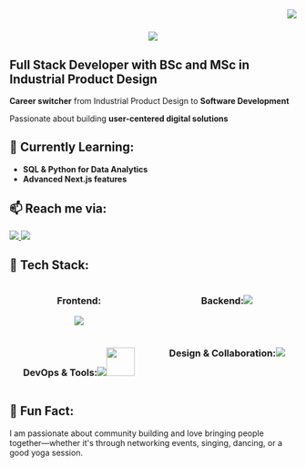 <img align="right" src="https://visitor-badge.laobi.icu/badge?page_id=GuzideGuzelbey.GuzideGuzelbey" />

<h1 align="center">
    <img src="https://readme-typing-svg.herokuapp.com/?font=Righteous&size=35&center=true&vCenter=true&width=500&height=70&duration=5000&lines=Hi!+👀;+I'm+Güzide+Güzelbey Esengün;" />
</h1> 

## **Full Stack Developer with BSc and MSc in Industrial Product Design** 

**Career switcher** from Industrial Product Design to **Software Development**  

Passionate about building **user-centered digital solutions**

## 🌱 **Currently Learning:**  
-  **SQL & Python for Data Analytics**  
-  **Advanced Next.js features**

## 📫 **Reach me via:**  
<p align="left">
  <a href="(https://bit.ly/4kqoEq9)" target="_blank">
    <img src="https://skillicons.dev/icons?i=linkedin" />
  </a>
  <a href="mailto:guzide.guzelbey@gmail.com" target="_blank">
    <img src="https://skillicons.dev/icons?i=gmail" />
  </a>
</p>  


## 🚀 **Tech Stack:**  
<div style="display: grid; grid-template-columns: repeat(2, 1fr); gap: 16px; text-align: center;">
<div><h3>Frontend:</h3><img src="https://skillicons.dev/icons?i=html,css,js,bootstrap,materialui,react,nextjs" /></div> 

<div><h3>Backend:<img src="https://skillicons.dev/icons?i=nodejs,express,mysql,postgres" /></h3></div>

<div><h3>DevOps & Tools:<img src="https://skillicons.dev/icons?i=docker,powershell,vscode,git,github,netlify,postman," /><img src="https://cdn.jsdelivr.net/gh/devicons/devicon/icons/jira/jira-original.svg" height="50"/></h3></div>  

<div><h3>Design & Collaboration:<img src="https://skillicons.dev/icons?i=figma,ps,ai,slack" /></h3></div>  
</div>

## 🔎 **Fun Fact:**  
I am passionate about community building and love bringing people together—whether it's through networking events, singing, dancing, or a good yoga session. 
